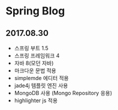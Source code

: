 # **Spring Blog**
## 2017.08.30
* 스프링 부트 1.5
* 스프링 프레임워크 4
* 자바 8(모던 자바)
* 마크다운 문법 적용
* simplemde 에디터 적용
* jade4j 템플릿 엔진 사용
* MongoDB 사용 (Mongo Repository 응용)
* highlighter js 적용
